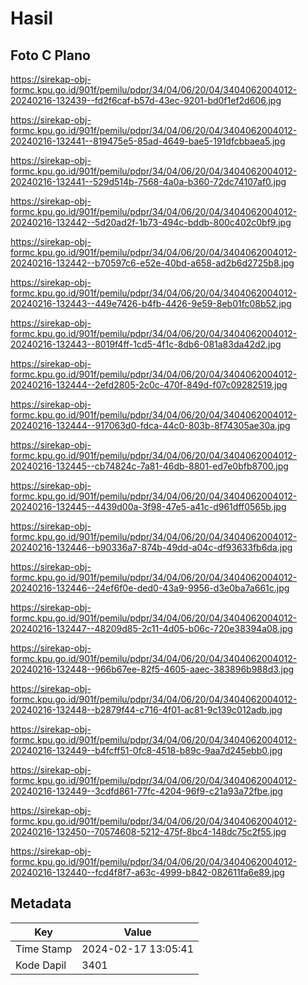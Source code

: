 # Hasil

## Foto C Plano

https://sirekap-obj-formc.kpu.go.id/901f/pemilu/pdpr/34/04/06/20/04/3404062004012-20240216-132439--fd2f6caf-b57d-43ec-9201-bd0f1ef2d606.jpg

https://sirekap-obj-formc.kpu.go.id/901f/pemilu/pdpr/34/04/06/20/04/3404062004012-20240216-132441--819475e5-85ad-4649-bae5-191dfcbbaea5.jpg

https://sirekap-obj-formc.kpu.go.id/901f/pemilu/pdpr/34/04/06/20/04/3404062004012-20240216-132441--529d514b-7568-4a0a-b360-72dc74107af0.jpg

https://sirekap-obj-formc.kpu.go.id/901f/pemilu/pdpr/34/04/06/20/04/3404062004012-20240216-132442--5d20ad2f-1b73-494c-bddb-800c402c0bf9.jpg

https://sirekap-obj-formc.kpu.go.id/901f/pemilu/pdpr/34/04/06/20/04/3404062004012-20240216-132442--b70597c6-e52e-40bd-a658-ad2b6d2725b8.jpg

https://sirekap-obj-formc.kpu.go.id/901f/pemilu/pdpr/34/04/06/20/04/3404062004012-20240216-132443--449e7426-b4fb-4426-9e59-8eb01fc08b52.jpg

https://sirekap-obj-formc.kpu.go.id/901f/pemilu/pdpr/34/04/06/20/04/3404062004012-20240216-132443--8019f4ff-1cd5-4f1c-8db6-081a83da42d2.jpg

https://sirekap-obj-formc.kpu.go.id/901f/pemilu/pdpr/34/04/06/20/04/3404062004012-20240216-132444--2efd2805-2c0c-470f-849d-f07c09282519.jpg

https://sirekap-obj-formc.kpu.go.id/901f/pemilu/pdpr/34/04/06/20/04/3404062004012-20240216-132444--917063d0-fdca-44c0-803b-8f74305ae30a.jpg

https://sirekap-obj-formc.kpu.go.id/901f/pemilu/pdpr/34/04/06/20/04/3404062004012-20240216-132445--cb74824c-7a81-46db-8801-ed7e0bfb8700.jpg

https://sirekap-obj-formc.kpu.go.id/901f/pemilu/pdpr/34/04/06/20/04/3404062004012-20240216-132445--4439d00a-3f98-47e5-a41c-d961dff0565b.jpg

https://sirekap-obj-formc.kpu.go.id/901f/pemilu/pdpr/34/04/06/20/04/3404062004012-20240216-132446--b90336a7-874b-49dd-a04c-df93633fb6da.jpg

https://sirekap-obj-formc.kpu.go.id/901f/pemilu/pdpr/34/04/06/20/04/3404062004012-20240216-132446--24ef6f0e-ded0-43a9-9956-d3e0ba7a661c.jpg

https://sirekap-obj-formc.kpu.go.id/901f/pemilu/pdpr/34/04/06/20/04/3404062004012-20240216-132447--48209d85-2c11-4d05-b06c-720e38394a08.jpg

https://sirekap-obj-formc.kpu.go.id/901f/pemilu/pdpr/34/04/06/20/04/3404062004012-20240216-132448--966b67ee-82f5-4605-aaec-383896b988d3.jpg

https://sirekap-obj-formc.kpu.go.id/901f/pemilu/pdpr/34/04/06/20/04/3404062004012-20240216-132448--b2879f44-c716-4f01-ac81-9c139c012adb.jpg

https://sirekap-obj-formc.kpu.go.id/901f/pemilu/pdpr/34/04/06/20/04/3404062004012-20240216-132449--b4fcff51-0fc8-4518-b89c-9aa7d245ebb0.jpg

https://sirekap-obj-formc.kpu.go.id/901f/pemilu/pdpr/34/04/06/20/04/3404062004012-20240216-132449--3cdfd861-77fc-4204-96f9-c21a93a72fbe.jpg

https://sirekap-obj-formc.kpu.go.id/901f/pemilu/pdpr/34/04/06/20/04/3404062004012-20240216-132450--70574608-5212-475f-8bc4-148dc75c2f55.jpg

https://sirekap-obj-formc.kpu.go.id/901f/pemilu/pdpr/34/04/06/20/04/3404062004012-20240216-132440--fcd4f8f7-a63c-4999-b842-082611fa6e89.jpg


## Metadata

| Key        | Value               |
| ---------- | ------------------- |
| Time Stamp | 2024-02-17 13:05:41 |
| Kode Dapil | 3401                |



